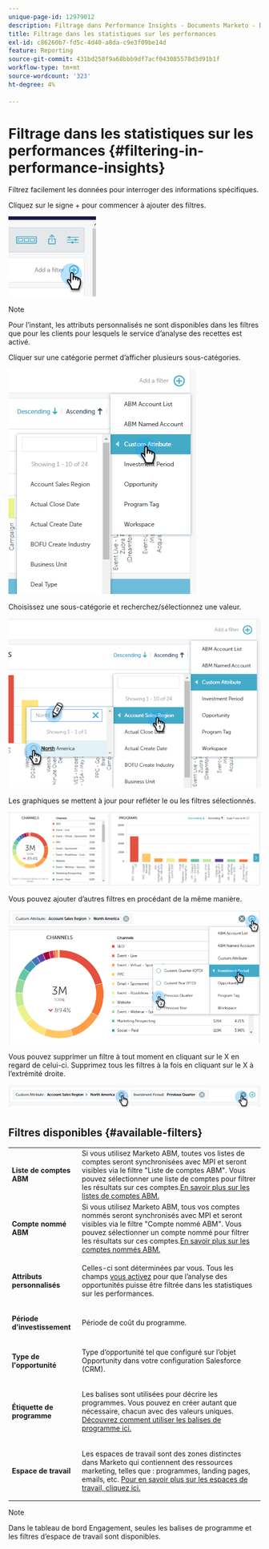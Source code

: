 ```yaml
---
unique-page-id: 12979012
description: Filtrage dans Performance Insights - Documents Marketo - Documentation du produit
title: Filtrage dans les statistiques sur les performances
exl-id: c86260b7-fd5c-4d40-a8da-c9e3f09be14d
feature: Reporting
source-git-commit: 431bd258f9a68bbb9df7acf043085578d3d91b1f
workflow-type: tm+mt
source-wordcount: '323'
ht-degree: 4%

---
```


# Filtrage dans les statistiques sur les performances {#filtering-in-performance-insights}

Filtrez facilement les données pour interroger des informations spécifiques.

Cliquez sur le signe + pour commencer à ajouter des filtres.

![](assets/1-1.png)

>[!NOTE]
>
>Pour l’instant, les attributs personnalisés ne sont disponibles dans les filtres que pour les clients pour lesquels le service d’analyse des recettes est activé.

Cliquer sur une catégorie permet d’afficher plusieurs sous-catégories.

![](assets/two-1.png)

Choisissez une sous-catégorie et recherchez/sélectionnez une valeur.

![](assets/three.png)

Les graphiques se mettent à jour pour refléter le ou les filtres sélectionnés.

![](assets/four-1.png)

Vous pouvez ajouter d’autres filtres en procédant de la même manière.

![](assets/five.png)

Vous pouvez supprimer un filtre à tout moment en cliquant sur le X en regard de celui-ci. Supprimez tous les filtres à la fois en cliquant sur le X à l’extrémité droite.

![](assets/6-2.png)

## Filtres disponibles {#available-filters}

<table> 
 <tbody> 
  <tr> 
   <td colspan="1"><strong>Liste de comptes ABM</strong></td> 
   <td colspan="1">Si vous utilisez Marketo ABM, toutes vos listes de comptes seront synchronisées avec MPI et seront visibles via le filtre "Liste de comptes ABM". Vous pouvez sélectionner une liste de comptes pour filtrer les résultats sur ces comptes.<a href="https://docs.marketo.com/display/public/DOCS/Account-Based+Web+Marketing+with+ABM" rel="nofollow">En savoir plus sur les listes de comptes ABM.</a></td> 
  </tr> 
  <tr> 
   <td colspan="1"><strong>Compte nommé ABM</strong></td> 
   <td colspan="1">Si vous utilisez Marketo ABM, tous vos comptes nommés seront synchronisés avec MPI et seront visibles via le filtre "Compte nommé ABM". Vous pouvez sélectionner un compte nommé pour filtrer les résultats sur ces comptes.<a href="https://docs.marketo.com/x/eaCt" rel="nofollow">En savoir plus sur les comptes nommés ABM.</a></td> 
  </tr> 
  <tr> 
   <td colspan="1"><strong>Attributs personnalisés</strong></td> 
   <td colspan="1"><p>Celles-ci sont déterminées par vous. Tous les champs <a href="/help/marketo/product-docs/reporting/revenue-cycle-analytics/revenue-tools/enabling-custom-field-sync-for-revenue-cycle-analytics.md" rel="nofollow">vous activez</a> pour que l’analyse des opportunités puisse être filtrée dans les statistiques sur les performances.</p></td> 
  </tr> 
  <tr> 
   <td colspan="1"><p><strong>Période d’investissement</strong></p></td> 
   <td colspan="1"><p>Période de coût du programme.</p></td> 
  </tr> 
  <tr> 
   <td colspan="1"><p><strong>Type de l'opportunité</strong></p></td> 
   <td colspan="1"><p>Type d’opportunité tel que configuré sur l’objet Opportunity dans votre configuration Salesforce (CRM).</p></td> 
  </tr> 
  <tr> 
   <td><p><strong>Étiquette de programme</strong></p></td> 
   <td><p>Les balises sont utilisées pour décrire les programmes. Vous pouvez en créer autant que nécessaire, chacun avec des valeurs uniques. <a href="/help/marketo/product-docs/administration/tags/create-a-new-program-tag-and-tag-values.md" rel="nofollow">Découvrez comment utiliser les balises de programme ici.</a></p></td> 
  </tr> 
  <tr> 
   <td><strong>Espace de travail</strong></td> 
   <td><p>Les espaces de travail sont des zones distinctes dans Marketo qui contiennent des ressources marketing, telles que : programmes, landing pages, emails, etc. <a href="/help/marketo/product-docs/administration/workspaces-and-person-partitions/understanding-workspaces-and-person-partitions.md" rel="nofollow">Pour en savoir plus sur les espaces de travail, cliquez ici.</a></p></td> 
  </tr> 
 </tbody> 
</table>

>[!NOTE]
>
>Dans le tableau de bord Engagement, seules les balises de programme et les filtres d’espace de travail sont disponibles.
